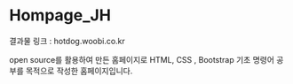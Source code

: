 # Hompage_JH

결과물 링크 : hotdog.woobi.co.kr

open source를 활용하여 만든 홈페이지로
HTML, CSS , Bootstrap 기초 명령어 공부를 목적으로 작성한 홈페이지입니다.
